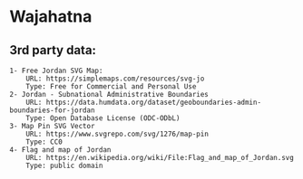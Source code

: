 # Wajahatna

## 3rd party data:
    1- Free Jordan SVG Map:
        URL: https://simplemaps.com/resources/svg-jo
        Type: Free for Commercial and Personal Use
    2- Jordan - Subnational Administrative Boundaries
        URL: https://data.humdata.org/dataset/geoboundaries-admin-boundaries-for-jordan
        Type: Open Database License (ODC-ODbL)
    3- Map Pin SVG Vector
        URL: https://www.svgrepo.com/svg/1276/map-pin
        Type: CC0
    4- Flag and map of Jordan
        URL: https://en.wikipedia.org/wiki/File:Flag_and_map_of_Jordan.svg
        Type: public domain